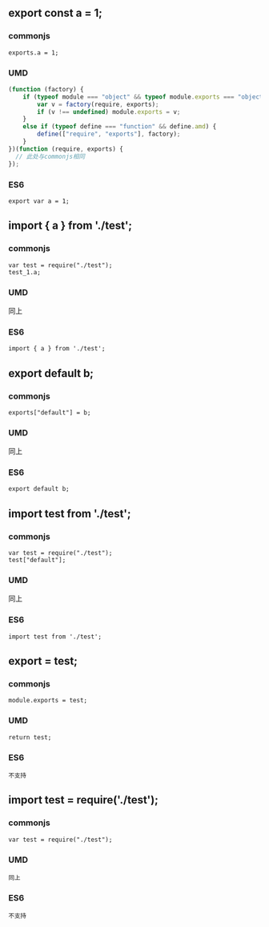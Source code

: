 ## export const a = 1;
### commonjs
````
exports.a = 1;
````
### UMD
````javascript
(function (factory) {
    if (typeof module === "object" && typeof module.exports === "object") {
        var v = factory(require, exports);
        if (v !== undefined) module.exports = v;
    }
    else if (typeof define === "function" && define.amd) {
        define(["require", "exports"], factory);
    }
})(function (require, exports) {
  // 此处与commonjs相同
});
````
### ES6
````
export var a = 1;
````

## import { a } from './test';
### commonjs
````
var test = require("./test");
test_1.a;
````
### UMD
同上
### ES6
````
import { a } from './test';
````

## export default b;
### commonjs
````
exports["default"] = b;
````
### UMD
同上
### ES6
````
export default b;
````

## import test from './test';
### commonjs
````
var test = require("./test");
test["default"];
````
### UMD
同上
### ES6
````
import test from './test';
````

## export = test;
### commonjs
````
module.exports = test;
````
### UMD
````
return test;
````
### ES6
````
不支持
````

## import test = require('./test');
### commonjs
````
var test = require("./test");
````
### UMD
````
同上
````
### ES6
````
不支持
````





















